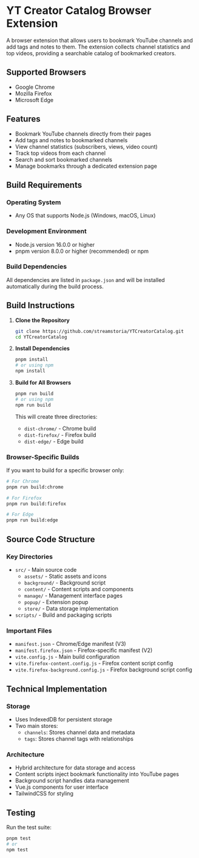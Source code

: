 # YT Creator Catalog Browser Extension

A browser extension that allows users to bookmark YouTube channels and add tags and notes to them. The extension collects channel statistics and top videos, providing a searchable catalog of bookmarked creators.

## Supported Browsers
- Google Chrome
- Mozilla Firefox
- Microsoft Edge

## Features
- Bookmark YouTube channels directly from their pages
- Add tags and notes to bookmarked channels
- View channel statistics (subscribers, views, video count)
- Track top videos from each channel
- Search and sort bookmarked channels
- Manage bookmarks through a dedicated extension page

## Build Requirements

### Operating System
- Any OS that supports Node.js (Windows, macOS, Linux)

### Development Environment
- Node.js version 16.0.0 or higher
- pnpm version 8.0.0 or higher (recommended) or npm

### Build Dependencies
All dependencies are listed in `package.json` and will be installed automatically during the build process.

## Build Instructions

1. **Clone the Repository**
   ```bash
   git clone https://github.com/streamstoria/YTCreatorCatalog.git
   cd YTCreatorCatalog
   ```

2. **Install Dependencies**
   ```bash
   pnpm install
   # or using npm
   npm install
   ```

3. **Build for All Browsers**
   ```bash
   pnpm run build
   # or using npm
   npm run build
   ```

   This will create three directories:
   - `dist-chrome/` - Chrome build
   - `dist-firefox/` - Firefox build
   - `dist-edge/` - Edge build



### Browser-Specific Builds

If you want to build for a specific browser only:

```bash
# For Chrome
pnpm run build:chrome

# For Firefox
pnpm run build:firefox

# For Edge
pnpm run build:edge
```

## Source Code Structure

### Key Directories
- `src/` - Main source code
  - `assets/` - Static assets and icons
  - `background/` - Background script
  - `content/` - Content scripts and components
  - `manage/` - Management interface pages
  - `popup/` - Extension popup
  - `store/` - Data storage implementation
- `scripts/` - Build and packaging scripts

### Important Files
- `manifest.json` - Chrome/Edge manifest (V3)
- `manifest.firefox.json` - Firefox-specific manifest (V2)
- `vite.config.js` - Main build configuration
- `vite.firefox-content.config.js` - Firefox content script config
- `vite.firefox-background.config.js` - Firefox background script config

## Technical Implementation

### Storage
- Uses IndexedDB for persistent storage
- Two main stores:
  - `channels`: Stores channel data and metadata
  - `tags`: Stores channel tags with relationships

### Architecture
- Hybrid architecture for data storage and access
- Content scripts inject bookmark functionality into YouTube pages
- Background script handles data management
- Vue.js components for user interface
- TailwindCSS for styling

## Testing

Run the test suite:
```bash
pnpm test
# or
npm test
```

